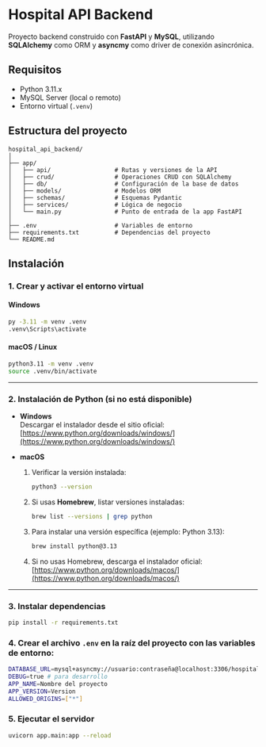 # Hospital API Backend

Proyecto backend construido con **FastAPI** y **MySQL**, utilizando **SQLAlchemy** como ORM y **asyncmy** como driver de conexión asincrónica.

## Requisitos

- Python 3.11.x
- MySQL Server (local o remoto)
- Entorno virtual (`.venv`)

## Estructura del proyecto
```
hospital_api_backend/
│
├── app/
│   ├── api/                  # Rutas y versiones de la API
│   ├── crud/                 # Operaciones CRUD con SQLAlchemy
│   ├── db/                   # Configuración de la base de datos
│   ├── models/               # Modelos ORM
│   ├── schemas/              # Esquemas Pydantic
│   ├── services/             # Lógica de negocio
│   └── main.py               # Punto de entrada de la app FastAPI
│
├── .env                      # Variables de entorno
├── requirements.txt          # Dependencias del proyecto
└── README.md
```

## Instalación

### 1. Crear y activar el entorno virtual

#### Windows
```bash
py -3.11 -m venv .venv
.venv\Scripts\activate
```

#### macOS / Linux
```bash
python3.11 -m venv .venv
source .venv/bin/activate
```

---

### 2. Instalación de Python (si no está disponible)

- **Windows**  
  Descargar el instalador desde el sitio oficial:  
  [https://www.python.org/downloads/windows/](https://www.python.org/downloads/windows/)

- **macOS**  
  1. Verificar la versión instalada:  
     ```bash
     python3 --version
     ```
  2. Si usas **Homebrew**, listar versiones instaladas:  
     ```bash
     brew list --versions | grep python
     ```
  3. Para instalar una versión específica (ejemplo: Python 3.13):  
     ```bash
     brew install python@3.13
     ```
  4. Si no usas Homebrew, descarga el instalador oficial:  
     [https://www.python.org/downloads/macos/](https://www.python.org/downloads/macos/)

---

### 3. Instalar dependencias
```bash
pip install -r requirements.txt
```

### 4. Crear el archivo `.env` en la raíz del proyecto con las variables de entorno:
```bash
DATABASE_URL=mysql+asyncmy://usuario:contraseña@localhost:3306/hospital_db
DEBUG=true # para desarrollo
APP_NAME=Nombre del proyecto
APP_VERSION=Version
ALLOWED_ORIGINS=["*"]
```

### 5. Ejecutar el servidor
```bash
uvicorn app.main:app --reload
```
